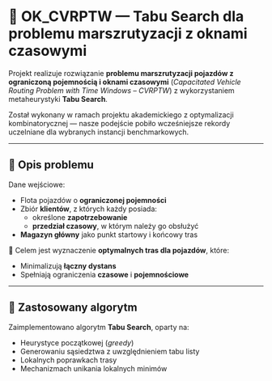 # 🚚 OK_CVRPTW — Tabu Search dla problemu marszrutyzacji z oknami czasowymi

Projekt realizuje rozwiązanie **problemu marszrutyzacji pojazdów z ograniczoną pojemnością i oknami czasowymi** (*Capacitated Vehicle Routing Problem with Time Windows – CVRPTW*) z wykorzystaniem metaheurystyki **Tabu Search**.

Został wykonany w ramach projektu akademickiego z optymalizacji kombinatorycznej — nasze podejście pobiło wcześniejsze rekordy uczelniane dla wybranych instancji benchmarkowych.

---

## 📌 Opis problemu

Dane wejściowe:
- Flota pojazdów o **ograniczonej pojemności**
- Zbiór **klientów**, z których każdy posiada:
  - określone **zapotrzebowanie**
  - **przedział czasowy**, w którym należy go obsłużyć
- **Magazyn główny** jako punkt startowy i końcowy tras

🎯 Celem jest wyznaczenie **optymalnych tras dla pojazdów**, które:
- Minimalizują **łączny dystans**
- Spełniają ograniczenia **czasowe** i **pojemnościowe**

---

## 🧠 Zastosowany algorytm

Zaimplementowano algorytm **Tabu Search**, oparty na:
- Heurystyce początkowej (*greedy*)
- Generowaniu sąsiedztwa z uwzględnieniem tabu listy
- Lokalnych poprawkach trasy
- Mechanizmach unikania lokalnych minimów
